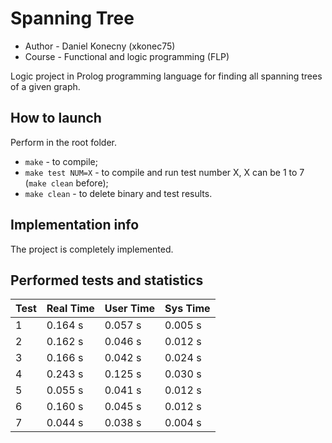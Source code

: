 # Spanning Tree
* Author - Daniel Konecny (xkonec75)
* Course - Functional and logic programming (FLP)

Logic project in Prolog programming language for finding all spanning trees of a given graph.

## How to launch
Perform in the root folder.
* `make` - to compile;
* `make test NUM=X` - to compile and run test number X, X can be 1 to 7 (`make clean` before);
* `make clean` - to delete binary and test results.

## Implementation info
The project is completely implemented.

## Performed tests and statistics
| Test | Real Time | User Time | Sys Time |
|------|-----------|-----------|----------|
| 1    | 0.164 s   | 0.057 s   | 0.005 s  |
| 2    | 0.162 s   | 0.046 s   | 0.012 s  |
| 3    | 0.166 s   | 0.042 s   | 0.024 s  |
| 4    | 0.243 s   | 0.125 s   | 0.030 s  |
| 5    | 0.055 s   | 0.041 s   | 0.012 s  |
| 6    | 0.160 s   | 0.045 s   | 0.012 s  |
| 7    | 0.044 s   | 0.038 s   | 0.004 s  |
